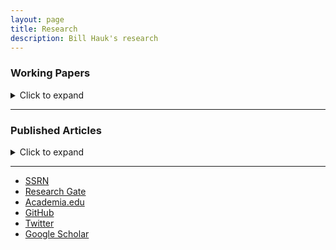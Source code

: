```yaml
---
layout: page
title: Research
description: Bill Hauk's research
---
```


### Working Papers

<details>
<summary>Click to expand</summary>

#### The Empire Strikes Back: The Effect of Historical and Cultural Affiliations on the Allocation of FDI in Eastern Europe

##### with Alexandra Troidl and Doug Woodward

This paper investigates whether culture and history impacts the spatial allocation of foreign direct investment (FDI). The importance of culture is well documented in both the international business and economics literature; however, the causal impact of culture on the location of FDI has been difficult to determine.  In this study, we implement a spatial regression discontinuity design to test for discontinuous changes in investment at the historical border of the Habsburg Empire. There is evidence that the empire had a long-lasting impact on culture, trust, and institutions in its territories. We propose that countries sharing a former affiliation with the empire will be more likely to invest in each other today. The former empire had a border which ran through several present-day countries. Cities located on either side of this historical border have shared common institutions for the last 100 years. This unique setting allows us to identify a cultural effect that is separate from institutions, nationality, religion, and language. The results suggest that there are between 0.24 and 0.32 additional investments per 10,000 individuals coming from Habsburg-affiliated countries in the former empire territories of Romania and Serbia today.

[click here for the most recent version of the paper]({{ BASE_PATH}}/pages/working_papers/habsburgempire.pdf)

#### Incentives, Agglomeration, and the Location of Greenfield Foreign Investment

##### with Alexandra Troidl and Doug Woodward

This study examines the location of manufacturing foreign direct investment (FDI) in the United States, focusing on taxes and incentives relative to agglomeration as determinants. Using a panel Poisson regression with random effects, we model the probability of site selection in U.S. states and counties. The results reveal that localization and urban agglomeration economies clearly exert the most influence on FDI location. The localization estimate, as captured by the number of domestic manufacturing establishments, has an elasticity of 0.92. Urbanization economies, measured by the area’s wage premium, have an elasticity of 1.31. Among taxes and incentives, the investment tax credit (as a share of value added) is statistically significant, with an elasticity of 1.56. Further analysis reveals that this incentive is only significant in counties that rank in the highest quartile of existing manufacturing agglomeration. In areas falling in the lowest quartile of agglomeration, our estimates indicate that job training subsidies may attract FDI location. The property tax, the job creation tax credit, and research and development tax credit have no measurable effect on the location decisions of foreign manufacturers. In addition, the distance from the foreign-owned plant to a major airport, often overlooked as a determinant in location studies, appears to be attractive.

[click here for the most recent version of the paper]({{ BASE_PATH}}/pages/working_papers/fdiincentives.pdf)

#### Raising the Cost of Doing Business in Lower Income Countries: Trade Agreements with Stringent Multilateral Environmental Regulations

##### with Bentley Coffey and Patrick McLaughlin

We explore how multilateral environmental regulations may adversely affect trade flows between countries with different incomes.   Using the gravity equation, we examine the effect on bilateral trade flows of increases in environmental regulation stringency ratings, taken from survey data covering a panel of 56 countries.  We test for significant differences in the effects of the stringency of environmental regulations on exports across countries’ income levels and EU membership. We show that an increase in environmental regulation stringency leads to a dramatic decrease in exports from poorer EU-members; conversely, a similar change in environmental regulation does not appear to significantly affect the exports of richer EU-members.  The results are consistent with our theoretical model of the costs of multilateral environmental regulations, which are disproportionately borne by poorer countries due to both the uneven competitiveness effect and the uneven burden of compliance.

[click here for the most recent version of the paper]({{ BASE_PATH}}/pages/working_papers/eutradenenviregs.pdf)

#### Heinrich Pesch and the Anglo-German Divide in Economics
(Revising to Resubmit to European Journal of the History of Economic Thought)

The Rev. Heinrich Pesch, S.J. was a German economist and social philosopher who was an active scholar from the 1890s to 1920s.  His work had a significant impact on a generation of German Catholic social thinkers and particularly the papal encyclical <i>Quadragesimo Anno</i>.  His method of social analysis, which he called Solidarism, was informed by Catholic Social Thought, but based on natural law principles that he argued were accessible to all people of good will.  This article argues that, although his school of thought did not survive the Nazi and World War II years, many of his ideas had a lingering effect on Economic thought for the German center-right.  This influence may be contrasted with the center-right in the English-speaking world, where there was a strong divorce between Christian social thinking and Economics.  Consequently, a gap emerged between Economic policy in Germany and Britain, which contributed to some of the divides leading to Brexit.

[click here for the most recent version of the paper]({{ BASE_PATH}}/pages/working_papers/pesch.pdf)
</details>

---

### Published Articles

<details>
<summary>Click to expand</summary>

#### The Impact of Chinese Imports on Indian Wage Inequality

##### with Kaveri Deb

##### Published in [<i>Indian Journal of Labour Economics</i> 2020](https://link.springer.com/article/10.1007/s41027-020-00218-5)

[GitHub page with data files](https://github.com/BillHauk/ChinaShockWagesinIndia)<br>
The paper seeks to address the growing inequality in wages between skilled and unskilled workers and between male and female workers in India due to a growing import surge from China. The study on wage movements of skilled versus unskilled workers helps us to understand how imports from India’s largest trade partner have contributed to relative factor returns in the country’s most abundant factor of production. The consideration of wage divergence between male and female workers helps us in determining how significant China’s trade is in addressing gender inequality in India’s labour market. Our analysis reveals that the import surge from China has minor effects on the growing wage difference between skilled and unskilled workers. However, the effect of the Chinese import surge on wage divergence between male and female workers is significant. The existing literature on the effects of international trade on India labour market is largely silent on the considered aspects.

#### Early Intervention in College Classes and Improved Student Outcomes

##### with John Gordanier and Chandini Sankaran

##### Published in [<i>Economics of Education Review</i> 2019](https://www.sciencedirect.com/science/article/abs/pii/S0272775718305272)

This research investigates the effectiveness of an early academic intervention in Principles of Economics courses at a large public university. After the end of the fourth week of classes, students who fell below a 70% threshold on a performance measure, or had an attendance rate below 75%, were referred to the university's Student Success Center for additional academic support. A referral consisted of students being informed of their status and being given optional assistance in course specific skills through tutoring, as well as training in general skills like time management and study skills. Using a regression discontinuity framework at the referral threshold, we find that the performance intervention improved student scores on common questions on the final exam by 6.5 to 7.5 percentage points for students at or near the performance threshold. The gains are particularly large for students who entered college with below average math placement scores. These results indicate that low-cost light-touch interventions may significantly affect student academic performance.

#### Endogeneity Bias and Growth Regressions

##### Published in [<i>Journal of Macroeconomics</i> 2017](https://www.sciencedirect.com/science/article/pii/S0164070416300854)

[GitHub page with simulation files](https://github.com/BillHauk/EndogeneityProgram)<br>
The problem of regressor endogeneity stemming from reverse casuality is one that has plagued economists working in the field of empirical economic growth for some time. This paper attempts to address the relevant magnitude of this issue in the context of growth regressions based on the Solow growth model. The paper develops a method of running Monte Carlo simulations that allows us to generate simulated data that match the moments of observed real-world data typically used in such regressions while simultaneously allowing us to impose arbitrarily high correlations between the steady-state determinants of the Solow model and the unobserved residual term of the data-generating process. After running simulations that represent a wide sample of the mathematically-possible correlations, we conclude that a between estimator or a random effects estimator will deliver a lower average absolute bias across all coefficients than alternative estimators in almost all of our simulations. Conversely, estimators that use within-country variation will generate lower biases when looking solely at rates of convergence. Furthermore, we conclude that these results are robust when restricting our sample of simulations to several subsets of the assumed parameters and to changing our assumptions about country fixed-effects terms.

#### RCA Indices, Multinational Production, and the Ricardian Trade Model

##### with Kaveri Deb

##### Published in [<i>International Economics and Economic Policy</i> 2017](https://link.springer.com/article/10.1007/s10368-015-0317-z)

The practice of using Revealed Comparative Advantage (RCA) Indices to determine the flow of goods trade among countries is well established. But an important issue that demands attention is whether the RCA indices reflect the essentials of comparative advantage theory. Deb and Basu (2011) examined the consistency of alternative RCA indices with the Heckscher-Ohlin theory of comparative advantage, leaving scope for re-examination of the indices in the context of the Ricardian comparative advantage theory, which insists on relative factor productivity differences among countries contrary to Heckscher-Ohlin’s relative factor endowment differences. The other issue which has been overlooked in much of the existing literature is the importance of value-added trade. With the growing importance of global production chains, RCA indices based on gross export values may not portray an accurate picture of the underlying comparative advantage of countries. In this context, adjusting the RCA indices to incorporate domestic value-added in exports seems to be quite relevant. This paper explores the consistency of RCA indices based on domestic value-added in exports with the Ricardian theory of comparative advantage using a panel data approach. A brief review on the structures of alternative RCA indices is also provided. The Log-of-Balassa index is found to be the best performer in this empirical examination, although the deficiencies of the index for cross-country or cross-commodity comparison must be acknowledged. The index of Yu et al. (2009) does possess the latter feature but in our study its performance is quite poor and hence its consistency with the Ricardian theory of comparative advantage is questionable.

#### Electoral Regime and Trade Policy

##### with John Hatfield

##### Published in [<i>Journal of Comparative Economics</i> 2014](https://www.sciencedirect.com/science/article/pii/S0147596714000286)

We study how trade protection varies with the electoral rules for legislative representation. In particular, we investigate different hypotheses about why trade policy differs between countries with legislatures elected by a plurality election rule in single member constituencies and legislatures elected by a proportional, or party-list, rule. Our results, which are in line with the existing literature, show that countries with list-PR systems tend to have lower trade barriers than countries with majoritarian systems. We expand on this literature by looking at the mechanisms through which this correlation can be explained. Our findings indicate that, contrary to existing theory, neither constituency size nor party strength are important when explaining this correlation. Country size does matter, but does not explain the whole of the correlation.

#### The Return of Convergence in the U.S. States

##### with Janice Boucher Breuer and John McDermott

##### Published in [<i>Applied Economics Letters</i> 2014](https://www.tandfonline.com/doi/full/10.1080/13504851.2013.826905)

We analyze convergence of per capita income across the US states for the period 1929–2011. We find that absolute convergence was in evidence early, but it broke down around 1978. It appears to have returned in 1990, although more weakly than before. We use two standard metrics to evaluate convergence: (1) σ-convergence, a reduction in the SD of state per capita income and (2) β-convergence, the fact that poor states grow faster than rich states.

#### Trade Restriction Indices and U.S. Trade Policy

##### Published in [<i>Applied Economics Letters</i> 2012](https://www.tandfonline.com/doi/full/10.1080/13504851.2011.605347)

The proper way to measure differences in trade protection across countries and economic sectors has been a vexing problem for economists studying international trade. Based on research by Anderson and Neary (2005) and Kee et al. (2009), this article proposes the use of Trade Restriction Indices (TRIs) when studying US trade policy. TRIs can potentially solve several problems related to measuring the restrictiveness of trade policy. To this end, this article creates a data set of TRIs for US imports by sector at several different levels of aggregation using the Harmonized Tariff Schedule (HS), the North American Industry Classification System (NAICS) and the Standard International Trade Classification industry coding systems.

#### U.S. Import and Export Elasticities:  A Panel Data Approach

##### Published in [<i>Empirical Economics</i> 2012](https://link.springer.com/article/10.1007/s00181-011-0456-1)

[GitHub page with generated estimates](https://github.com/BillHauk/tradeelasticityestimates)<br>
This article describes the creation of a new dataset on sectoral-level import and export elasticities in the U.S. between the years 1978 and 2001. It proposes the use of panel data techniques as a means of generating import price indexes, and then using them to measure trade elasticities while instrumenting for the endogeneous variables. In particular, it provides a dataset listing trade elasticities for a broad range of sectors at the North American Industry Classification System 4-digit, and 6-digit and the Harmonized Tariff System 6-digit, and 10-digit levels of industry aggregation. These results are compared to previous estimates in the literature. The resulting estimates can be used in a wide-range of applications in empirical studies of international trade policy, particularly in analyzing the welfare effects of international trade.

#### Protection with Many Sellers:  An Application to Legislatures with Malapportionment

##### Published in [<i>Economics and Politics</i> 2011](https://onlinelibrary.wiley.com/doi/full/10.1111/j.1468-0343.2011.00387.x)

What effect, if any, does legislative malapportionment have on international trade protection? This paper argues that in malapportioned legislatures, such as the U.S. Senate, industries become over‐represented in a legislature if they are disproportionately located in small constituencies. As a result, industries that are disproportionately located in smaller constituencies are likely to receive greater protection from international trade. To argue this point theoretically, this paper develops a new model, combining legislative bargaining and a model of lobbying to study trade protection while allowing for a legislature with multiple legislators and differently sized constituencies. We then test the predictions of this new model using tariff votes from the U.S. Senate in the late nineteenth and early twentieth centuries and a panel of tariffs and non‐tariff barriers to trade in the U.S. in the 1990s. Considerable support is found for the model's predictions. Industries concentrated in states where the population is low receive greater protection from imports.

#### A Monte Carlo Study of Growth Regressions

##### with Romain Wacziarg

##### Published in [<i>Journal of Economic Growth</i> 2009](https://link.springer.com/article/10.1007/s10887-009-9040-3)

[GitHub page with simulation files](https://github.com/BillHauk/MonteCarloProgram)<br>
Using Monte Carlo simulations, this paper evaluates the bias properties of estimators commonly used to estimate growth regressions derived from the Solow model. We explicitly allow for measurement error, country-specific fixed effects and regressor endogeneity. An OLS estimator applied to a single cross-section of variables averaged over time (the between estimator) performs best in terms of the extent of bias on each of the estimated coefficients. Fixed-effects and the Arellano–Bond GMM estimator overstate the speed of convergence under a wide variety of assumptions, while the between estimator understates it. Finally, fixed effects and Arellano–Bond bias towards zero the slope estimates on the human and physical capital accumulation variables, while the between estimator and the Blundell–Bond system GMM estimator bias these coefficients upwards.

#### Small States, Big Pork

##### with Romain Wacziarg

##### Published in [<i>Quarterly Journal of Political Science</i> 2007](https://www.nowpublishers.com/article/Details/QJPS-5048)

Using data on authorizations from the 2005 Highway Bill, we show that the legislative allocation of pork barrel spending by US state (measured by the value of transportation earmarks per capita) greatly favors smaller states. We exploit the difference between two versions of the bill: the version that was passed by the House and the compromise version passed in conference committee. Our empirical results provide strong evidence in favor of theories of legislative malapportionment.

</details>

---

<div class="navbar">
  <div class="navbar-inner">
      <ul class="nav">
          <li><a href="https://papers.ssrn.com/sol3/cf_dev/AbsByAuth.cfm?per_id=1729950">SSRN</a></li>
          <li><a href="https://www.researchgate.net/profile/William-Hauk">Research Gate</a></li>
          <li><a href="https://sc.academia.edu/WilliamHauk">Academia.edu</a></li>
          <li><a href="https://github.com/BillHauk">GitHub</a></li>
          <li><a href="https://twitter.com/HaukBill">Twitter</a></li>
          <li><a href="https://scholar.google.com/citations?user=B744wv0AAAAJ&hl=en&oi=ao">Google Scholar</a></li>
      </ul>
  </div>
</div>

<!-- Note: this is how to write a comment in HTML. Everything in here won't show up on your webpage.-->

<!--
To increase the size of the title, use fewer # in front of the paper title.
To decrease the size of the title, use more #.
To remove the italics, remove the * before and after the description
To remove the underline from the title, remove the <u> tags (<u> and </u>)
-->
